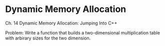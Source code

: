 # Dynamic Memory Allocation

Ch. 14 Dynamic Memory Allocation: Jumping Into C++

Problem: Write a function that builds a two-dimensional multiplication table
with arbirary sizes for the two dimension.
